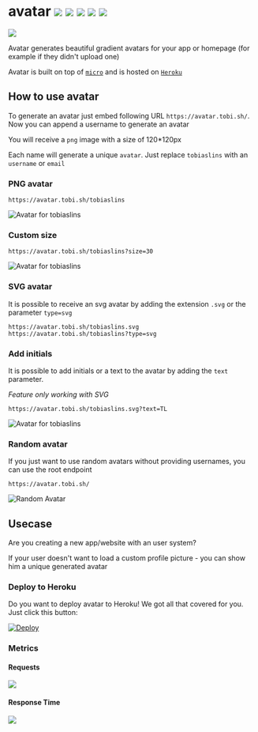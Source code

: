 # avatar ![](https://avatar.tobi.sh/avatar?size=20) ![](https://avatar.tobi.sh/1?size=20) ![](https://avatar.tobi.sh/github?size=20) ![](https://avatar.tobi.sh/love?size=20) ![](https://avatar.tobi.sh/node?size=20)
![](https://metriks.herokuapp.com/avatar/count?text=avatar)

Avatar generates beautiful gradient avatars for your app or homepage (for example if they didn't upload one)

Avatar is built on top of [`micro`](https://github.com/zeit/micro) and is hosted on [`Heroku`](https://heroku.com)

## How to use avatar

To generate an avatar just embed following URL `https://avatar.tobi.sh/`. Now you can append a username to generate an avatar

You will receive a `png` image with a size of 120*120px

Each name will generate a unique `avatar`. Just replace `tobiaslins` with an `username` or `email`

### PNG avatar
```
https://avatar.tobi.sh/tobiaslins
```

![Avatar for tobiaslins](https://avatar.tobi.sh/tobiaslins)

### Custom size

```
https://avatar.tobi.sh/tobiaslins?size=30
```

![Avatar for tobiaslins](https://avatar.tobi.sh/tobiaslins?size=30)

### SVG avatar
It is possible to receive an svg avatar by adding the extension `.svg` or the parameter `type=svg`

```
https://avatar.tobi.sh/tobiaslins.svg
https://avatar.tobi.sh/tobiaslins?type=svg
```

### Add initials
It is possible to add initials or a text to the avatar by adding the `text` parameter.

*Feature only working with SVG*

```
https://avatar.tobi.sh/tobiaslins.svg?text=TL
```
![Avatar for tobiaslins](https://avatar.tobi.sh/tobiaslins.svg?text=TL)

### Random avatar
If you just want to use random avatars without providing usernames, you can use the root endpoint

```
https://avatar.tobi.sh/
```
![Random Avatar](https://avatar.tobi.sh?size=50)

## Usecase
Are you creating a new app/website with an user system?

If your user doesn't want to load a custom profile picture - you can show him a unique generated avatar

### Deploy to Heroku
Do you want to deploy avatar to Heroku!
We got all that covered for you.
Just click this button:

[![Deploy](https://www.herokucdn.com/deploy/button.svg)](https://heroku.com/deploy?template=https://github.com/tobiaslins/avatar)

### Metrics

#### Requests
![](https://metriks.herokuapp.com/avatar/graphs/requests)

#### Response Time
![](https://metriks.herokuapp.com/avatar/graphs/ms)
